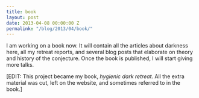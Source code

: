 ```yaml
---
title: book
layout: post
date: 2013-04-08 00:00:00 Z
permalink: "/blog/2013/04/book/"
---
```


I am working on a book now. It will contain all the articles about darkness here, all my retreat reports, and several blog posts that elaborate on theory and history of the conjecture. Once the book is published, I will start giving more talks.

[EDIT: This project became my book, _hygienic dark retreat_. All the extra material was cut, left on the website, and sometimes referred to in the book.]
